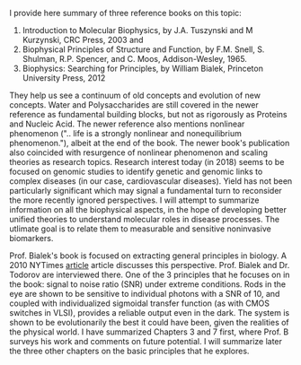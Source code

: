 I provide here summary of three reference books on this topic:
1. Introduction to Molecular Biophysics, by J.A. Tuszynski and M Kurzynski, CRC Press, 2003 and
2. Biophysical Principles of Structure and Function, by F.M. Snell, S. Shulman, R.P. Spencer, and C. Moos, Addison-Wesley, 1965.
3. Biophysics: Searching for Principles, by William Bialek, Princeton University Press, 2012

They help us see a continuum of old concepts and evolution of new concepts. Water and Polysaccharides are still covered in the newer reference as fundamental building blocks, but not as rigorously as Proteins and Nucleic Acid. The newer reference also mentions nonlinear phenomenon (".. life is a strongly nonlinear and nonequilibrium phenomenon."), albeit at the end of the book. The newer book's publication also coincided with resurgence of nonlinear phenomenon and scaling theories as research topics. Research interest today (in 2018) seems to be focused on genomic studies to identify genetic and genomic links to complex diseases (in our case, cardiovascular diseases). Yield has not been particularly significant which may signal a fundamental turn to reconsider the more recently ignored perspectives. I will attempt to summarize information on all the biophysical aspects, in the hope of developing better unified theories to understand molecular roles in disease processes. The utlimate goal is to relate them to measurable and sensitive noninvasive biomarkers.

Prof. Bialek's book is focused on extracting general principles in biology. A 2010 NYTimes [article](https://www.nytimes.com/2010/11/02/science/02angier.html?pagewanted=all) article discusses this perspective. Prof. Bialek and Dr. Todorov are interviewed there. One of the 3 principles that he focuses on in the book: signal to noise ratio (SNR) under extreme conditions. Rods in the eye are shown to be sensitive to individual photons with a SNR of 10, and coupled with individualized sigmoidal transfer function (as with CMOS switches in VLSI), provides a reliable output even in the dark. The system is shown to be evolutionarily the best it could have been, given the realities of the physical world. I  have summarized  Chapters 3 and 7 first, where Prof. B surveys his work and comments on future potential. I will summarize later the three other chapters on the basic principles that he explores. 
